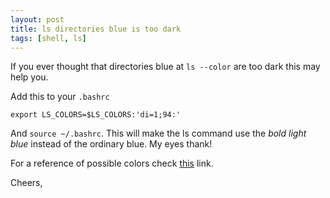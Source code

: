 ```yaml
---
layout: post
title: ls directories blue is too dark
tags: [shell, ls]
---
```


If you ever thought that directories blue at `ls --color` are too dark
this may help you.

Add this to your `.bashrc`

```
export LS_COLORS=$LS_COLORS:'di=1;94:'
```

And `source ~/.bashrc`. This will make the ls command use the _bold light blue_
instead of the ordinary blue. My eyes thank! 

For a reference of possible colors check [this](https://misc.flogisoft.com/bash/tip_colors_and_formatting) link.

Cheers,
